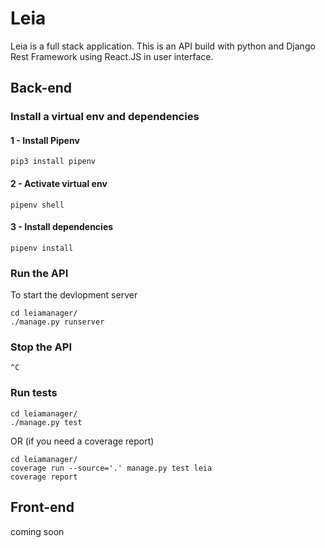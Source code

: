 # Leia
Leia is a full stack application. This is an API build with python and Django Rest Framework using React.JS in user interface.

## Back-end

### Install a virtual env and dependencies

#### 1 - Install Pipenv

```
pip3 install pipenv
```

#### 2 - Activate virtual env

```
pipenv shell
```

#### 3 - Install dependencies

```
pipenv install
```

### Run the API

To start the devlopment server
```
cd leiamanager/
./manage.py runserver
```

### Stop the API

```
^C
```

### Run tests

```
cd leiamanager/
./manage.py test
```

OR (if you need a coverage report)

```
cd leiamanager/
coverage run --source='.' manage.py test leia
coverage report
```

## Front-end
coming soon